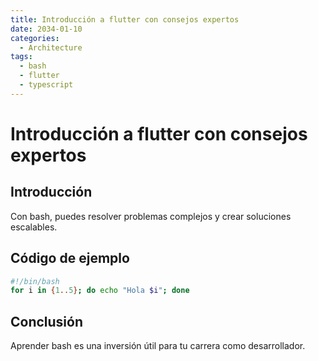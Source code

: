 ```yaml
---
title: Introducción a flutter con consejos expertos
date: 2034-01-10
categories:
  - Architecture
tags:
  - bash
  - flutter
  - typescript
---
```


# Introducción a flutter con consejos expertos

## Introducción

Con bash, puedes resolver problemas complejos y crear soluciones escalables.

## Código de ejemplo

```bash
#!/bin/bash
for i in {1..5}; do echo "Hola $i"; done
```

## Conclusión

Aprender bash es una inversión útil para tu carrera como desarrollador.